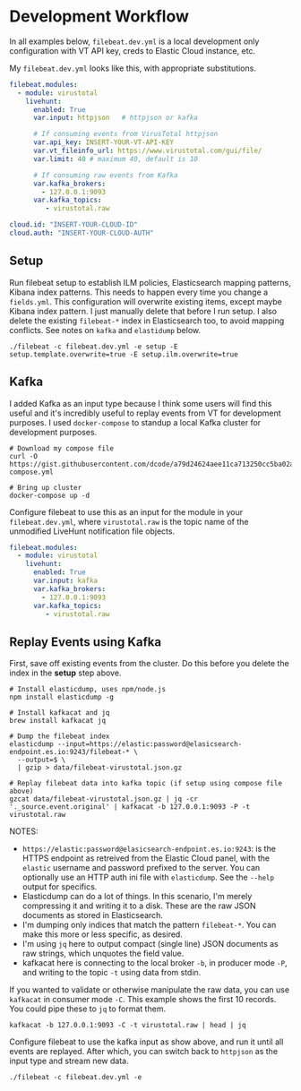 # Development Workflow

In all examples below, `filebeat.dev.yml` is a local development only configuration with VT API key, creds to Elastic Cloud instance, etc.

My `filebeat.dev.yml` looks like this, with appropriate substitutions.

```yml
filebeat.modules:
  - module: virustotal
    livehunt:
      enabled: True
      var.input: httpjson   # httpjson or kafka

      # If consuming events from VirusTotal httpjson
      var.api_key: INSERT-YOUR-VT-API-KEY
      var.vt_fileinfo_url: https://www.virustotal.com/gui/file/
      var.limit: 40 # maximum 40, default is 10

      # If consuming raw events from Kafka
      var.kafka_brokers:
        - 127.0.0.1:9093
      var.kafka_topics:
         - virustotal.raw

cloud.id: "INSERT-YOUR-CLOUD-ID"
cloud.auth: "INSERT-YOUR-CLOUD-AUTH"
```

## Setup

Run filebeat setup to establish ILM policies, Elasticsearch mapping patterns, Kibana index patterns. This needs to happen every time you change a `fields.yml`. This configuration will overwrite existing items, except maybe Kibana index pattern. I just manually delete that before I run setup. I also delete the existing `filebeat-*` index in Elasticsearch too, to avoid mapping conflicts. See notes on `kafka` and `elastidump` below.

```shell
./filebeat -c filebeat.dev.yml -e setup -E setup.template.overwrite=true -E setup.ilm.overwrite=true
```

## Kafka

I added Kafka as an input type because I think some users will find this useful and it's incredibly useful to replay events from VT for development purposes. I used `docker-compose` to standup a local Kafka cluster for development purposes.

```shell
# Download my compose file
curl -O https://gist.githubusercontent.com/dcode/a79d24624aee11ca713250cc5ba02a22/raw/e519b85bad45b3a2f757fbdc2f9808c94969cf13/docker-compose.yml

# Bring up cluster
docker-compose up -d
```

Configure filebeat to use this as an input for the module in your `filebeat.dev.yml`, where `virustotal.raw` is the topic name of the unmodified LiveHunt notification file objects.

```yaml
filebeat.modules:
  - module: virustotal
    livehunt:
      enabled: True
      var.input: kafka
      var.kafka_brokers:
        - 127.0.0.1:9093
      var.kafka_topics:
         - virustotal.raw
```

## Replay Events using Kafka

First, save off existing events from the cluster. Do this before you delete the index in the **setup** step above.

```shell
# Install elasticdump, uses npm/node.js
npm install elasticdump -g

# Install kafkacat and jq
brew install kafkacat jq

# Dump the filebeat index
elasticdump --input=https://elastic:password@elasicsearch-endpoint.es.io:9243/filebeat-* \
  --output=$ \
  | gzip > data/filebeat-virustotal.json.gz

# Replay filebeat data into kafka topic (if setup using compose file above)
gzcat data/filebeat-virustotal.json.gz | jq -cr '._source.event.original' | kafkacat -b 127.0.0.1:9093 -P -t virustotal.raw
```

NOTES:

- `https://elastic:password@elasicsearch-endpoint.es.io:9243`: is the HTTPS endpoint as retreived from the Elastic Cloud panel, with the `elastic` username and password prefixed to the server. You can optionally use an HTTP auth ini file with `elasticdump`. See the `--help` output for specifics.
- Elasticdump can do a lot of things. In this scenario, I'm merely compressing it and writing it to a disk. These are the raw JSON documents as stored in Elasticsearch.
- I'm dumping only indices that match the pattern `filebeat-*`. You can make this more or less specific, as desired.
- I'm using `jq` here to output compact (single line) JSON documents as raw strings, which unquotes the field value.
- kafkacat here is connecting to the local broker `-b`, in producer mode `-P`, and writing to the topic `-t` using data from stdin.

If you wanted to validate or otherwise manipulate the raw data, you can use `kafkacat` in consumer mode `-C`. This example shows the first 10 records. You could pipe these to `jq` to format them.

```shell
kafkacat -b 127.0.0.1:9093 -C -t virustotal.raw | head | jq
```

Configure filebeat to use the kafka input as show above, and run it until all events are replayed. After which, you can switch back to `httpjson` as the input type and stream new data.

```shell
./filebeat -c filebeat.dev.yml -e
```
